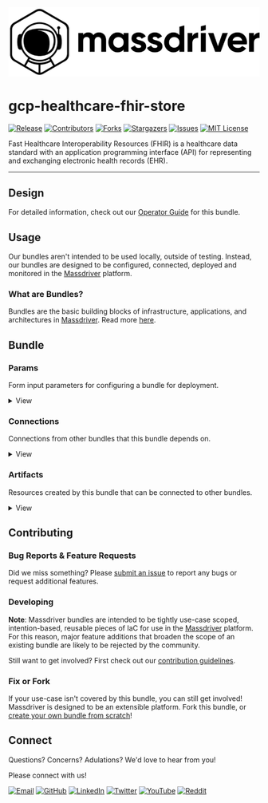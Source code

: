 [![Massdriver][logo]][website]

# gcp-healthcare-fhir-store

[![Release][release_shield]][release_url]
[![Contributors][contributors_shield]][contributors_url]
[![Forks][forks_shield]][forks_url]
[![Stargazers][stars_shield]][stars_url]
[![Issues][issues_shield]][issues_url]
[![MIT License][license_shield]][license_url]


Fast Healthcare Interoperability Resources (FHIR) is a healthcare data standard with an application programming interface (API) for representing and exchanging electronic health records (EHR).


---

## Design

For detailed information, check out our [Operator Guide](operator.md) for this bundle.

## Usage

Our bundles aren't intended to be used locally, outside of testing. Instead, our bundles are designed to be configured, connected, deployed and monitored in the [Massdriver][website] platform.

### What are Bundles?

Bundles are the basic building blocks of infrastructure, applications, and architectures in [Massdriver][website]. Read more [here](https://docs.massdriver.cloud/concepts/bundles).

## Bundle

### Params

Form input parameters for configuring a bundle for deployment.

<details>
<summary>View</summary>

<!-- PARAMS:START -->

**Params coming soon**

<!-- PARAMS:END -->

</details>

### Connections

Connections from other bundles that this bundle depends on.

<details>
<summary>View</summary>

<!-- CONNECTIONS:START -->

**Connections coming soon**

<!-- CONNECTIONS:END -->

</details>

### Artifacts

Resources created by this bundle that can be connected to other bundles.

<details>
<summary>View</summary>

<!-- ARTIFACTS:START -->

**Artifacts coming soon**

<!-- ARTIFACTS:END -->

</details>

## Contributing

<!-- CONTRIBUTING:START -->

### Bug Reports & Feature Requests

Did we miss something? Please [submit an issue](https://github.com/massdriver-cloud/gcp-healthcare-fhir-store/issues) to report any bugs or request additional features.

### Developing

**Note**: Massdriver bundles are intended to be tightly use-case scoped, intention-based, reusable pieces of IaC for use in the [Massdriver][website] platform. For this reason, major feature additions that broaden the scope of an existing bundle are likely to be rejected by the community.

Still want to get involved? First check out our [contribution guidelines](https://docs.massdriver.cloud/bundles/contributing).

### Fix or Fork

If your use-case isn't covered by this bundle, you can still get involved! Massdriver is designed to be an extensible platform. Fork this bundle, or [create your own bundle from scratch](https://docs.massdriver.cloud/bundles/development)!

<!-- CONTRIBUTING:END -->

## Connect

<!-- CONNECT:START -->

Questions? Concerns? Adulations? We'd love to hear from you!

Please connect with us!

[![Email][email_shield]][email_url]
[![GitHub][github_shield]][github_url]
[![LinkedIn][linkedin_shield]][linkedin_url]
[![Twitter][twitter_shield]][twitter_url]
[![YouTube][youtube_shield]][youtube_url]
[![Reddit][reddit_shield]][reddit_url]

<!-- markdownlint-disable -->

[logo]: https://raw.githubusercontent.com/massdriver-cloud/docs/main/static/img/logo-with-logotype-horizontal-400x110.svg
[docs]: https://docs.massdriver.cloud/?utm_source=github&utm_medium=readme&utm_campaign=gcp-healthcare-fhir-store&utm_content=docs
[website]: https://www.massdriver.cloud/?utm_source=github&utm_medium=readme&utm_campaign=gcp-healthcare-fhir-store&utm_content=website
[github]: https://github.com/massdriver-cloud?utm_source=github&utm_medium=readme&utm_campaign=gcp-healthcare-fhir-store&utm_content=github
[slack]: https://massdriverworkspace.slack.com/?utm_source=github&utm_medium=readme&utm_campaign=gcp-healthcare-fhir-store&utm_content=slack
[linkedin]: https://www.linkedin.com/company/massdriver/?utm_source=github&utm_medium=readme&utm_campaign=gcp-healthcare-fhir-store&utm_content=linkedin



[contributors_shield]: https://img.shields.io/github/contributors/massdriver-cloud/gcp-healthcare-fhir-store.svg?style=for-the-badge
[contributors_url]: https://github.com/massdriver-cloud/gcp-healthcare-fhir-store/graphs/contributors
[forks_shield]: https://img.shields.io/github/forks/massdriver-cloud/gcp-healthcare-fhir-store.svg?style=for-the-badge
[forks_url]: https://github.com/massdriver-cloud/gcp-healthcare-fhir-store/network/members
[stars_shield]: https://img.shields.io/github/stars/massdriver-cloud/gcp-healthcare-fhir-store.svg?style=for-the-badge
[stars_url]: https://github.com/massdriver-cloud/gcp-healthcare-fhir-store/stargazers
[issues_shield]: https://img.shields.io/github/issues/massdriver-cloud/gcp-healthcare-fhir-store.svg?style=for-the-badge
[issues_url]: https://github.com/massdriver-cloud/gcp-healthcare-fhir-store/issues
[release_url]: https://github.com/massdriver-cloud/gcp-healthcare-fhir-store/releases/latest
[release_shield]: https://img.shields.io/github/release/massdriver-cloud/gcp-healthcare-fhir-store.svg?style=for-the-badge
[license_shield]: https://img.shields.io/github/license/massdriver-cloud/gcp-healthcare-fhir-store.svg?style=for-the-badge
[license_url]: https://github.com/massdriver-cloud/gcp-healthcare-fhir-store/blob/main/LICENSE


[email_url]: mailto:support@massdriver.cloud
[email_shield]: https://img.shields.io/badge/email-Massdriver-black.svg?style=for-the-badge&logo=mail.ru&color=000000
[github_url]: mailto:support@massdriver.cloud
[github_shield]: https://img.shields.io/badge/follow-Github-black.svg?style=for-the-badge&logo=github&color=181717
[linkedin_url]: https://linkedin.com/in/massdriver-cloud
[linkedin_shield]: https://img.shields.io/badge/follow-LinkedIn-black.svg?style=for-the-badge&logo=linkedin&color=0A66C2
[twitter_url]: https://twitter.com/massdriver?utm_source=github&utm_medium=readme&utm_campaign=gcp-healthcare-fhir-store&utm_content=twitter
[twitter_shield]: https://img.shields.io/badge/follow-Twitter-black.svg?style=for-the-badge&logo=twitter&color=1DA1F2
[discourse_url]: https://community.massdriver.cloud?utm_source=github&utm_medium=readme&utm_campaign=gcp-healthcare-fhir-store&utm_content=discourse
[discourse_shield]: https://img.shields.io/badge/join-Discourse-black.svg?style=for-the-badge&logo=discourse&color=000000
[youtube_url]: https://www.youtube.com/channel/UCfj8P7MJcdlem2DJpvymtaQ
[youtube_shield]: https://img.shields.io/badge/subscribe-Youtube-black.svg?style=for-the-badge&logo=youtube&color=FF0000
[reddit_url]: https://www.reddit.com/r/massdriver
[reddit_shield]: https://img.shields.io/badge/subscribe-Reddit-black.svg?style=for-the-badge&logo=reddit&color=FF4500

<!-- markdownlint-restore -->

<!-- CONNECT:END -->
